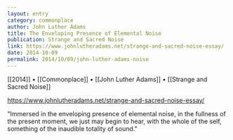 ```yaml
---
layout: entry
category: commonplace
author: John Luther Adams
title: The Enveloping Presence of Elemental Noise
publication: Strange and Sacred Noise
link: https://www.johnlutheradams.net/strange-and-sacred-noise-essay/
date: 2014-10-09
permalink: 2014/10/09/john-luther-adams-noise
---
```


[[2014]] • [[Commonplace]] • [[John Luther Adams]] • [[Strange and Sacred Noise]]

https://www.johnlutheradams.net/strange-and-sacred-noise-essay/

"Immersed in the enveloping presence of elemental noise, in the fullness of the present moment, we just may begin to hear, with the whole of the self, something of the inaudible totality of sound."